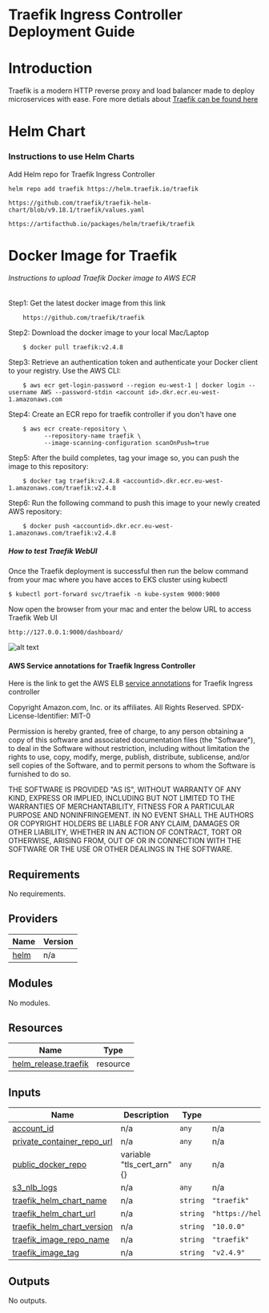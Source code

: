 # Traefik Ingress Controller Deployment Guide

# Introduction

 Traefik is a modern HTTP reverse proxy and load balancer made to deploy microservices with ease. Fore more detials about [Traefik can be found here](https://doc.traefik.io/traefik/providers/kubernetes-ingress/)
 
# Helm Chart

### Instructions to use Helm Charts

Add Helm repo for Traefik Ingress Controller

    helm repo add traefik https://helm.traefik.io/traefik

    https://github.com/traefik/traefik-helm-chart/blob/v9.18.1/traefik/values.yaml

    https://artifacthub.io/packages/helm/traefik/traefik

# Docker Image for Traefik

###### Instructions to upload Traefik Docker image to AWS ECR

Step1: Get the latest docker image from this link
        
        https://github.com/traefik/traefik
        
Step2: Download the docker image to your local Mac/Laptop
        
        $ docker pull traefik:v2.4.8
        
Step3: Retrieve an authentication token and authenticate your Docker client to your registry. Use the AWS CLI:
        
        $ aws ecr get-login-password --region eu-west-1 | docker login --username AWS --password-stdin <account id>.dkr.ecr.eu-west-1.amazonaws.com
        
Step4: Create an ECR repo for traefik controller if you don't have one 
    
        $ aws ecr create-repository \
              --repository-name traefik \
              --image-scanning-configuration scanOnPush=true 
              
Step5: After the build completes, tag your image so, you can push the image to this repository:
        
        $ docker tag traefik:v2.4.8 <accountid>.dkr.ecr.eu-west-1.amazonaws.com/traefik:v2.4.8
        
Step6: Run the following command to push this image to your newly created AWS repository:
        
        $ docker push <accountid>.dkr.ecr.eu-west-1.amazonaws.com/traefik:v2.4.8


##### How to test Traefik WebUI

Once the Traefik deployment is successful then run the below command from your mac where you have acces to EKS cluster using kubectl

    $ kubectl port-forward svc/traefik -n kube-system 9000:9000
    
Now open the browser from your mac and enter the below URL to access Traefik Web UI
    
    http://127.0.0.1:9000/dashboard/
    
![alt text](https://github.com/aws-samples/aws-eks-accelerator-for-terraform/blob/a8ceac6c977a3ccbcb95ef7fb21fff0daf0b7081/images/traefik_web_ui.png "Traefik Dashboard")

#### AWS Service annotations for Traefik Ingress Controller
Here is the link to get the AWS ELB [service annotations](https://kubernetes-sigs.github.io/aws-load-balancer-controller/latest/guide/service/annotations/) for Traefik Ingress controller


<!-- BEGINNING OF PRE-COMMIT-TERRAFORM DOCS HOOK -->
Copyright Amazon.com, Inc. or its affiliates. All Rights Reserved.
SPDX-License-Identifier: MIT-0

Permission is hereby granted, free of charge, to any person obtaining a copy of this
software and associated documentation files (the "Software"), to deal in the Software
without restriction, including without limitation the rights to use, copy, modify,
merge, publish, distribute, sublicense, and/or sell copies of the Software, and to
permit persons to whom the Software is furnished to do so.

THE SOFTWARE IS PROVIDED "AS IS", WITHOUT WARRANTY OF ANY KIND, EXPRESS OR IMPLIED,
INCLUDING BUT NOT LIMITED TO THE WARRANTIES OF MERCHANTABILITY, FITNESS FOR A
PARTICULAR PURPOSE AND NONINFRINGEMENT. IN NO EVENT SHALL THE AUTHORS OR COPYRIGHT
HOLDERS BE LIABLE FOR ANY CLAIM, DAMAGES OR OTHER LIABILITY, WHETHER IN AN ACTION
OF CONTRACT, TORT OR OTHERWISE, ARISING FROM, OUT OF OR IN CONNECTION WITH THE
SOFTWARE OR THE USE OR OTHER DEALINGS IN THE SOFTWARE.

## Requirements

No requirements.

## Providers

| Name | Version |
|------|---------|
| <a name="provider_helm"></a> [helm](#provider\_helm) | n/a |

## Modules

No modules.

## Resources

| Name | Type |
|------|------|
| [helm_release.traefik](https://registry.terraform.io/providers/hashicorp/helm/latest/docs/resources/release) | resource |

## Inputs

| Name | Description | Type | Default | Required |
|------|-------------|------|---------|:--------:|
| <a name="input_account_id"></a> [account\_id](#input\_account\_id) | n/a | `any` | n/a | yes |
| <a name="input_private_container_repo_url"></a> [private\_container\_repo\_url](#input\_private\_container\_repo\_url) | n/a | `any` | n/a | yes |
| <a name="input_public_docker_repo"></a> [public\_docker\_repo](#input\_public\_docker\_repo) | variable "tls\_cert\_arn" {} | `any` | n/a | yes |
| <a name="input_s3_nlb_logs"></a> [s3\_nlb\_logs](#input\_s3\_nlb\_logs) | n/a | `any` | n/a | yes |
| <a name="input_traefik_helm_chart_name"></a> [traefik\_helm\_chart\_name](#input\_traefik\_helm\_chart\_name) | n/a | `string` | `"traefik"` | no |
| <a name="input_traefik_helm_chart_url"></a> [traefik\_helm\_chart\_url](#input\_traefik\_helm\_chart\_url) | n/a | `string` | `"https://helm.traefik.io/traefik"` | no |
| <a name="input_traefik_helm_chart_version"></a> [traefik\_helm\_chart\_version](#input\_traefik\_helm\_chart\_version) | n/a | `string` | `"10.0.0"` | no |
| <a name="input_traefik_image_repo_name"></a> [traefik\_image\_repo\_name](#input\_traefik\_image\_repo\_name) | n/a | `string` | `"traefik"` | no |
| <a name="input_traefik_image_tag"></a> [traefik\_image\_tag](#input\_traefik\_image\_tag) | n/a | `string` | `"v2.4.9"` | no |

## Outputs

No outputs.
<!-- END OF PRE-COMMIT-TERRAFORM DOCS HOOK -->




